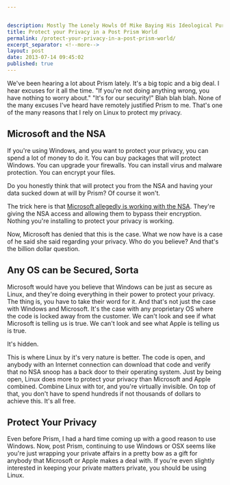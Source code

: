 ```yaml
---


description: Mostly The Lonely Howls Of Mike Baying His Ideological Purity At The Moon
title: Protect your Privacy in a Post Prism World
permalink: /protect-your-privacy-in-a-post-prism-world/
excerpt_separator: <!--more-->
layout: post
date: 2013-07-14 09:45:02
published: true
---
```



We've been hearing a lot about Prism lately. It's a big topic and a big deal. I hear excuses for it all the time. "If you're not doing anything wrong, you have nothing to worry about." "It's for our security!" Blah blah blah. None of the many excuses I've heard have remotely justified Prism to me. That's one of the many reasons that I rely on Linux to protect my privacy.

<!--more-->

## Microsoft and the NSA

If you're using Windows, and you want to protect your privacy, you can spend a lot of money to do it. You can buy packages that will protect Windows. You can upgrade your firewalls. You can install virus and malware protection. You can encrypt your files.

Do you honestly think that will protect you from the NSA and having your data sucked down at will by Prism? Of course it won't.

The trick here is that [Microsoft allegedly is working with the NSA](http://www.usatoday.com/story/tech/2013/07/12/report-microsoft-nsa/2511857/). They're giving the NSA access and allowing them to bypass their encryption. Nothing you're installing to protect your privacy is working.

Now, Microsoft has denied that this is the case. What we now have is a case of he said she said regarding your privacy. Who do you believe? And that's the billion dollar question.

## Any OS can be Secured, Sorta

Microsoft would have you believe that Windows can be just as secure as Linux, and they're doing everything in their power to protect your privacy. The thing is, you have to take their word for it. And that's not just the case with Windows and Microsoft. It's the case with any proprietary OS where the code is locked away from the customer. We can't look and see if what Microsoft is telling us is true. We can't look and see what Apple is telling us is true.

It's hidden.

This is where Linux by it's very nature is better. The code is open, and anybody with an Internet connection can download that code and verify that no NSA snoop has a back door to their operating system. Just by being open, Linux does more to protect your privacy than Microsoft and Apple combined. Combine Linux with tor, and you're virtually invisible. On top of that, you don't have to spend hundreds if not thousands of dollars to achieve this. It's all free.

## Protect Your Privacy

Even before Prism, I had a hard time coming up with a good reason to use Windows. Now, post Prism, continuing to use Windows or OSX seems like you're just wrapping your private affairs in a pretty bow as a gift for anybody that Microsoft or Apple makes a deal with. If you're even slightly interested in keeping your private matters private, you should be using Linux.
